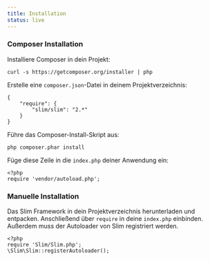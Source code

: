 ```yaml
---
title: Installation
status: live
---
```


### Composer Installation

Installiere Composer in dein Projekt:

    curl -s https://getcomposer.org/installer | php

Erstelle eine `composer.json`-Datei in deinem Projektverzeichnis:

    {
        "require": {
            "slim/slim": "2.*"
        }
    }

Führe das Composer-Install-Skript aus:

    php composer.phar install

Füge diese Zeile in die `index.php` deiner Anwendung ein:

    <?php
    require 'vendor/autoload.php';

### Manuelle Installation

Das Slim Framework in dein Projektverzeichnis herunterladen und entpacken.
Anschließend über `require` in deine `index.php` einbinden. Außerdem muss der Autoloader von Slim registriert werden.

    <?php
    require 'Slim/Slim.php';
    \Slim\Slim::registerAutoloader();
